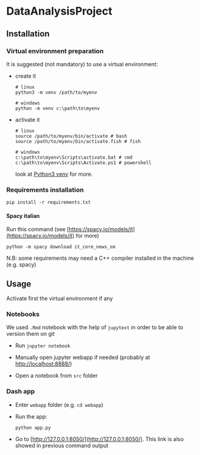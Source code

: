 # DataAnalysisProject

## Installation

### Virtual environment preparation

It is suggested (not mandatory) to use a virtual environment:

* create it
    ```
    # linux
    python3 -m venv /path/to/myenv

    # windows
    python -m venv c:\path\to\myenv
    ```
* activate it
    ```
    # linux
    source /path/to/myenv/bin/activate # bash
    source /path/to/myenv/bin/activate.fish # fish

    # windows
    c:\path\to\myenv\Scripts\activate.bat # cmd
    c:\path\to\myenv\Scripts\Activate.ps1 # powershell
    ```
    look at [Python3 venv](https://docs.python.org/3/library/venv.html) for more.

### Requirements installation
```
pip install -r requirements.txt
```
#### Spacy italian
Run this command (see [https://spacy.io/models/it](https://spacy.io/models/it) for more)
```
python -m spacy download it_core_news_sm
```

N.B: some requirements may need a C++ compiler installed in the machine (e.g. spacy)

## Usage

Activate first the virtual environment if any

### Notebooks

We used `.Rmd` notebook with the help of `jupytext` in order to be able to version them on git

* Run `jupyter notebook`

* Manually open jupyter webapp if needed (probably at [http://localhost:8888/](http://localhost:8888/))

* Open a notebook from `src` folder

### Dash app

* Enter `webapp` folder (e.g. `cd webapp`)

* Run the app:
    ```
    python app.py
    ```

* Go to [http://127.0.0.1:8050/](http://127.0.0.1:8050/). This link is also showed in previous command output
